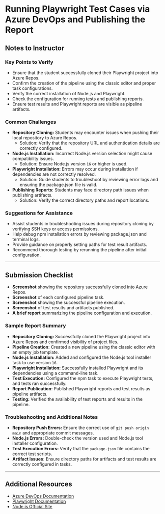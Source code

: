 # Running Playwright Test Cases via Azure DevOps and Publishing the Report

## Notes to Instructor

### Key Points to Verify

- Ensure that the student successfully cloned their Playwright project into Azure Repos.
- Confirm the creation of the pipeline using the classic editor and proper task configurations.
- Verify the correct installation of Node.js and Playwright.
- Check the configuration for running tests and publishing reports.
- Ensure test results and Playwright reports are visible as pipeline artifacts.

### Common Challenges

- **Repository Cloning:** Students may encounter issues when pushing their local repository to Azure Repos.
  - Solution: Verify that the repository URL and authentication details are correctly configured.
- **Node.js Installation:** Incorrect Node.js version selection might cause compatibility issues.
  - Solution: Ensure Node.js version `16` or higher is used.
- **Playwright Installation:** Errors may occur during installation if dependencies are not correctly resolved.
  - Solution: Guide students to troubleshoot by reviewing error logs and ensuring the package.json file is valid.
- **Publishing Reports:** Students may face directory path issues when publishing artifacts.
  - Solution: Verify the correct directory paths and report locations.

### Suggestions for Assistance

- Assist students in troubleshooting issues during repository cloning by verifying SSH keys or access permissions.
- Help debug npm installation errors by reviewing package.json and terminal logs.
- Provide guidance on properly setting paths for test result artifacts.
- Recommend thorough testing by rerunning the pipeline after initial configuration.

---

## Submission Checklist

- **Screenshot** showing the repository successfully cloned into Azure Repos.
- **Screenshot** of each configured pipeline task.
- **Screenshot** showing the successful pipeline execution.
- **Screenshot** of test results and artifacts published.
- **A brief report** summarizing the pipeline configuration and execution.

### Sample Report Summary

- **Repository Cloning:** Successfully cloned the Playwright project into Azure Repos and confirmed visibility of project files.
- **Pipeline Creation:** Created a new pipeline using the classic editor with an empty job template.
- **Node.js Installation:** Added and configured the Node.js tool installer task to use version `16`.
- **Playwright Installation:** Successfully installed Playwright and its dependencies using a command-line task.
- **Test Execution:** Configured the npm task to execute Playwright tests, and tests ran successfully.
- **Report Publication:** Published Playwright reports and test results as pipeline artifacts.
- **Testing:** Verified the availability of test reports and results in the pipeline.

### Troubleshooting and Additional Notes

- **Repository Push Errors:** Ensure the correct use of `git push origin main` and appropriate commit messages.
- **Node.js Errors:** Double-check the version used and Node.js tool installer configuration.
- **Test Execution Errors:** Verify that the `package.json` file contains the correct test scripts.
- **Artifact Issues:** Ensure directory paths for artifacts and test results are correctly configured in tasks.

---

## Additional Resources

- [Azure DevOps Documentation](https://learn.microsoft.com/en-us/azure/devops/?view=azure-devops)  
- [Playwright Documentation](https://playwright.dev/docs/intro)  
- [Node.js Official Site](https://nodejs.org/)

